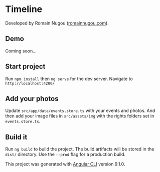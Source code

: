 # Timeline

Developed by Romain Nugou ([romainnugou.com](https://romainnugou.com)).

## Demo

Coming soon...

## Start project

Run `npm install` then `ng serve` for the dev server.
Navigate to `http://localhost:4200/`

## Add your photos

Update `src/app/data/events.store.ts` with your events and photos.
And then add your image files in `src/assets/img` with the rights folders set in `events.store.ts`.

## Build it

Run `ng build` to build the project. The build artifacts will be stored in the `dist/` directory. Use the `--prod` flag for a production build.


This project was generated with [Angular CLI](https://github.com/angular/angular-cli) version 9.1.0.
